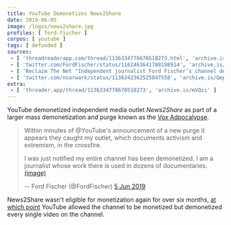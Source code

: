 ```yaml
---
title: YouTube Demonetizes News2Share
date: 2019-06-05
image: /logos/news2share.jpg
profiles: [ ford-fischer ]
corpos: [ youtube ]
tags: [ defunded ]
sources:
 - [ 'threadreaderapp.com/thread/1136334778670518273.html', 'archive.is/WfQ9f' ]
 - [ 'twitter.com/FordFischer/status/1162463641788198914', 'archive.is/r8ugS' ]
 - [ 'Reclaim The Net "Independent journalist Ford Fischer’s channel demonetized in YouTube adpocalypse" by Tom Parker (6 Jun 2019)', 'reclaimthenet.org/ford-fischer-demonetized-youtube-adpocalypse/' ]
 - [ 'twitter.com/nsarwark/status/1136342362525847558', 'archive.is/QepRm' ]
extra:
 - [ 'threader.app/thread/1136334778670518273', 'archive.is/mVQzi' ]
---
```


YouTube demonetized independent media outlet _News2Share_ as part of a larger
mass demonetization and purge known as the [Vox
Adpocalypse](/vox-adpocalypse/).
> Within minutes of @YouTube's announcement of a new purge it appears they
> caught my outlet, which documents activism and extremism, in the crossfire.
>
> I was just notified my entire channel has been demonetized. I am a journalist
> whose work there is used in dozens of documentaries.
> [(image)](notice.jpg)
>
> -- Ford Fischer (@FordFischer) [5 Jun 2019](https://archive.is/xU3eD)

News2Share wasn't eligible for monetization again for over six months, [at
which point](/e/youtube-re-demonetizes-news2share/) YouTube allowed the
channel to be monetized but demonetized every single video on the channel.
